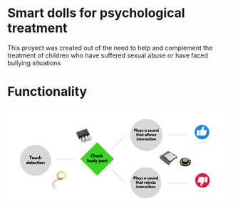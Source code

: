 # Smart dolls for psychological treatment

This proyect was created out of the need to help and complement the treatment of children who have suffered sexual abuse or have faced bullying situations

# Functionality
![Functionality Diagram](https://github.com/juanpbeloso/smartDolls/blob/master/images/diagram.png)
